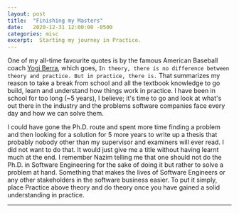 ```yaml
---
layout: post
title:  "Finishing my Masters"
date:   2020-12-31 12:00:00 -0500
categories: misc
excerpt:  Starting my journey in Practice.
---
```


One of my all-time favourite quotes is by the famous American Baseball coach [Yogi Berra](https://en.wikipedia.org/wiki/Yogi_Berra), which goes, `In theory, there is no difference between theory and practice. But in practice, there is.` That summarizes my reason to take a break from school and all the textbook knowledge to go build, learn and understand how things work in practice. I have been in school for too long (~5 years), I believe; it's time to go and look at what's out there in the industry and the problems software companies face every day and how we can solve them.

I could have gone the Ph.D. route and spent more time finding a problem and then looking for a solution for 5 more years to write up a thesis that probably nobody other than my supervisor and examiners will ever read. I did not want to do that. It would just give me a title without having learnt much at the end. I remember Nazim telling me that one should not do the Ph.D. in Software Engineering for the sake of doing it but rather to solve a problem at hand. Something that makes the lives of Software Engineers or any other stakeholders in the software business easier. To put it simply, place Practice above theory and do theory once you have gained a solid understanding in practice.

---